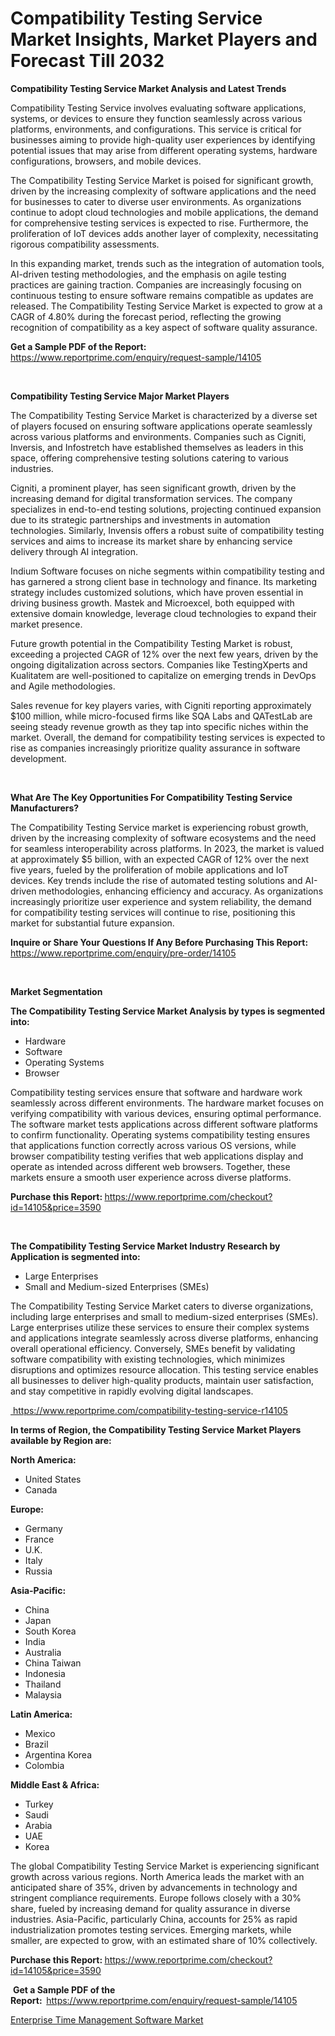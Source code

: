 <p><h1>Compatibility Testing Service Market Insights, Market Players and Forecast Till 2032</h1></p><p><strong>Compatibility Testing Service Market Analysis and Latest Trends</strong></p>
<p><p>Compatibility Testing Service involves evaluating software applications, systems, or devices to ensure they function seamlessly across various platforms, environments, and configurations. This service is critical for businesses aiming to provide high-quality user experiences by identifying potential issues that may arise from different operating systems, hardware configurations, browsers, and mobile devices.</p><p>The Compatibility Testing Service Market is poised for significant growth, driven by the increasing complexity of software applications and the need for businesses to cater to diverse user environments. As organizations continue to adopt cloud technologies and mobile applications, the demand for comprehensive testing services is expected to rise. Furthermore, the proliferation of IoT devices adds another layer of complexity, necessitating rigorous compatibility assessments.</p><p>In this expanding market, trends such as the integration of automation tools, AI-driven testing methodologies, and the emphasis on agile testing practices are gaining traction. Companies are increasingly focusing on continuous testing to ensure software remains compatible as updates are released. The Compatibility Testing Service Market is expected to grow at a CAGR of 4.80% during the forecast period, reflecting the growing recognition of compatibility as a key aspect of software quality assurance.</p></p>
<p><strong>Get a Sample PDF of the Report:&nbsp;</strong> <a href="https://www.reportprime.com/enquiry/request-sample/14105?utm_campaign=2219&utm_medium=2&utm_source=Github&utm_content=ia&utm_term=20032025&utm_id=compatibility-testing-service">https://www.reportprime.com/enquiry/request-sample/14105</a></p>
<p>&nbsp;</p>
<p><strong>Compatibility Testing Service Major Market Players</strong></p>
<p><p>The Compatibility Testing Service Market is characterized by a diverse set of players focused on ensuring software applications operate seamlessly across various platforms and environments. Companies such as Cigniti, Inversis, and Infostretch have established themselves as leaders in this space, offering comprehensive testing solutions catering to various industries.</p><p>Cigniti, a prominent player, has seen significant growth, driven by the increasing demand for digital transformation services. The company specializes in end-to-end testing solutions, projecting continued expansion due to its strategic partnerships and investments in automation technologies. Similarly, Invensis offers a robust suite of compatibility testing services and aims to increase its market share by enhancing service delivery through AI integration.</p><p>Indium Software focuses on niche segments within compatibility testing and has garnered a strong client base in technology and finance. Its marketing strategy includes customized solutions, which have proven essential in driving business growth. Mastek and Microexcel, both equipped with extensive domain knowledge, leverage cloud technologies to expand their market presence.</p><p>Future growth potential in the Compatibility Testing Market is robust, exceeding a projected CAGR of 12% over the next few years, driven by the ongoing digitalization across sectors. Companies like TestingXperts and Kualitatem are well-positioned to capitalize on emerging trends in DevOps and Agile methodologies.</p><p>Sales revenue for key players varies, with Cigniti reporting approximately $100 million, while micro-focused firms like SQA Labs and QATestLab are seeing steady revenue growth as they tap into specific niches within the market. Overall, the demand for compatibility testing services is expected to rise as companies increasingly prioritize quality assurance in software development.</p></p>
<p>&nbsp;</p>
<p><strong>What Are The Key Opportunities For Compatibility Testing Service Manufacturers?</strong></p>
<p><p>The Compatibility Testing Service market is experiencing robust growth, driven by the increasing complexity of software ecosystems and the need for seamless interoperability across platforms. In 2023, the market is valued at approximately $5 billion, with an expected CAGR of 12% over the next five years, fueled by the proliferation of mobile applications and IoT devices. Key trends include the rise of automated testing solutions and AI-driven methodologies, enhancing efficiency and accuracy. As organizations increasingly prioritize user experience and system reliability, the demand for compatibility testing services will continue to rise, positioning this market for substantial future expansion.</p></p>
<p><strong>Inquire or Share Your Questions If Any Before Purchasing This Report:</strong> <a href="https://www.reportprime.com/enquiry/pre-order/14105?utm_campaign=2219&utm_medium=2&utm_source=Github&utm_content=ia&utm_term=20032025&utm_id=compatibility-testing-service">https://www.reportprime.com/enquiry/pre-order/14105</a></p>
<p>&nbsp;</p>
<p><strong>Market Segmentation</strong></p>
<p><strong>The Compatibility Testing Service Market Analysis by types is segmented into:</strong></p>
<p><ul><li>Hardware</li><li>Software</li><li>Operating Systems</li><li>Browser</li></ul></p>
<p><p>Compatibility testing services ensure that software and hardware work seamlessly across different environments. The hardware market focuses on verifying compatibility with various devices, ensuring optimal performance. The software market tests applications across different software platforms to confirm functionality. Operating systems compatibility testing ensures that applications function correctly across various OS versions, while browser compatibility testing verifies that web applications display and operate as intended across different web browsers. Together, these markets ensure a smooth user experience across diverse platforms.</p></p>
<p><strong>Purchase this Report:&nbsp;</strong><a href="https://www.reportprime.com/checkout?id=14105&price=3590&utm_campaign=2219&utm_medium=2&utm_source=Github&utm_content=ia&utm_term=20032025&utm_id=compatibility-testing-service">https://www.reportprime.com/checkout?id=14105&price=3590</a></p>
<p>&nbsp;</p>
<p><strong>The Compatibility Testing Service Market Industry Research by Application is segmented into:</strong></p>
<p><ul><li>Large Enterprises</li><li>Small and Medium-sized Enterprises (SMEs)</li></ul></p>
<p><p>The Compatibility Testing Service Market caters to diverse organizations, including large enterprises and small to medium-sized enterprises (SMEs). Large enterprises utilize these services to ensure their complex systems and applications integrate seamlessly across diverse platforms, enhancing overall operational efficiency. Conversely, SMEs benefit by validating software compatibility with existing technologies, which minimizes disruptions and optimizes resource allocation. This testing service enables all businesses to deliver high-quality products, maintain user satisfaction, and stay competitive in rapidly evolving digital landscapes.</p></p>
<p><a href="https://www.reportprime.com/compatibility-testing-service-r14105?utm_campaign=2219&utm_medium=2&utm_source=Github&utm_content=ia&utm_term=20032025&utm_id=compatibility-testing-service">&nbsp;https://www.reportprime.com/compatibility-testing-service-r14105</a></p>
<p><strong>In terms of Region, the Compatibility Testing Service Market Players available by Region are:</strong></p>
<p>
    <p> <strong> North America: </strong>
        <ul>
            <li>United States</li>
            <li>Canada</li>
        </ul>
        </p> 
    <p> <strong> Europe: </strong>
        <ul>
            <li>Germany</li>
            <li>France</li>
            <li>U.K.</li>
            <li>Italy</li>
            <li>Russia</li>
        </ul>
        </p> 
    <p> <strong> Asia-Pacific: </strong>
        <ul>
            <li>China</li>
            <li>Japan</li>
            <li>South Korea</li>
            <li>India</li>
            <li>Australia</li>
            <li>China Taiwan</li>
            <li>Indonesia</li>
            <li>Thailand</li>
            <li>Malaysia</li>
        </ul>
        </p> 
    <p> <strong> Latin America: </strong>
        <ul>
            <li>Mexico</li>
            <li>Brazil</li>
            <li>Argentina Korea</li>
            <li>Colombia</li>
        </ul>
        </p> 
    <p> <strong> Middle East & Africa: </strong>
        <ul>
            <li>Turkey</li>
            <li>Saudi</li>
            <li>Arabia</li>
            <li>UAE</li>
            <li>Korea</li>
        </ul>
    </p>
    </p>
<p><p>The global Compatibility Testing Service Market is experiencing significant growth across various regions. North America leads the market with an anticipated share of 35%, driven by advancements in technology and stringent compliance requirements. Europe follows closely with a 30% share, fueled by increasing demand for quality assurance in diverse industries. Asia-Pacific, particularly China, accounts for 25% as rapid industrialization promotes testing services. Emerging markets, while smaller, are expected to grow, with an estimated share of 10% collectively.</p></p>
<p><strong>Purchase this Report: </strong><a href="https://www.reportprime.com/checkout?id=14105&price=3590&utm_campaign=2219&utm_medium=2&utm_source=Github&utm_content=ia&utm_term=20032025&utm_id=compatibility-testing-service">https://www.reportprime.com/checkout?id=14105&price=3590</a></p>
<p>&nbsp;<strong>Get a Sample PDF of the Report:&nbsp;&nbsp;</strong><a href="https://www.reportprime.com/enquiry/request-sample/14105?utm_campaign=2219&utm_medium=2&utm_source=Github&utm_content=ia&utm_term=20032025&utm_id=compatibility-testing-service">https://www.reportprime.com/enquiry/request-sample/14105</a></p>
<p><strong></strong></p>
<p><p><a href="https://github.com/MariaWashington76/Market-Research-Report-List-2/blob/main/enterprise-time-management-software-market.md?utm_campaign=2219&utm_medium=2&utm_source=Github&utm_content=ia&utm_term=20032025&utm_id=compatibility-testing-service">Enterprise Time Management Software Market</a></p></p>
